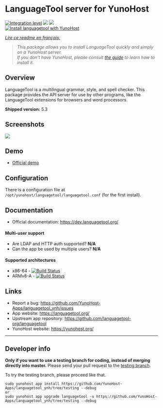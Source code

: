 # LanguageTool server for YunoHost

[![Integration level](https://dash.yunohost.org/integration/languagetool.svg)](https://dash.yunohost.org/appci/app/languagetool) ![](https://ci-apps.yunohost.org/ci/badges/languagetool.status.svg) ![](https://ci-apps.yunohost.org/ci/badges/languagetool.maintain.svg)  
[![Install languagetool with YunoHost](https://install-app.yunohost.org/install-with-yunohost.svg)](https://install-app.yunohost.org/?app=languagetool)

*[Lire ce readme en français.](./README_fr.md)*

> *This package allows you to install LanguageTool quickly and simply on a YunoHost server.  
If you don't have YunoHost, please consult [the guide](https://yunohost.org/#/install) to learn how to install it.*

## Overview
LanguageTool is a multilingual grammar, style, and spell checker. This package provides the API server for use by other programs, like the LanguageTool extensions for browsers and word processors.

**Shipped version:** 5.3

## Screenshots

![](https://github.com/YunoHost-Apps/languagetool_ynh/raw/master/screenshot.png)

## Demo

* [Official demo](https://api.languagetool.org/)

## Configuration

There is a configuration file at `/opt/yunohost/languagetool/languagetool.conf` (for the first install).
## Documentation

 * Official documentation: https://dev.languagetool.org/

#### Multi-user support

* Are LDAP and HTTP auth supported? **N/A**
* Can the app be used by multiple users? **N/A**

#### Supported architectures

* x86-64 - [![Build Status](https://ci-apps.yunohost.org/ci/logs/languagetool%20%28Apps%29.svg)](https://ci-apps.yunohost.org/ci/apps/languagetool/)
* ARMv8-A - [![Build Status](https://ci-apps-arm.yunohost.org/ci/logs/languagetool%20%28Apps%29.svg)](https://ci-apps-arm.yunohost.org/ci/apps/languagetool/)

## Links

 * Report a bug: https://github.com/YunoHost-Apps/languagetool_ynh/issues
 * App website: https://languagetool.org/
 * Upstream app repository: https://github.com/languagetool-org/languagetool
 * YunoHost website: https://yunohost.org/

---

## Developer info

**Only if you want to use a testing branch for coding, instead of merging directly into master.**
Please send your pull request to the [testing branch](https://github.com/YunoHost-Apps/languagetool_ynh/tree/testing).

To try the testing branch, please proceed like that.
```
sudo yunohost app install https://github.com/YunoHost-Apps/languagetool_ynh/tree/testing --debug
or
sudo yunohost app upgrade languagetool -u https://github.com/YunoHost-Apps/languagetool_ynh/tree/testing --debug
```
